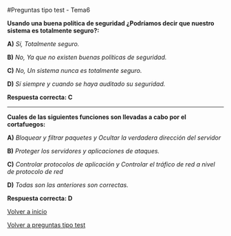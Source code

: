 #Preguntas tipo test - Tema6


**Usando una buena política de seguridad ¿Podríamos decir que nuestro sistema es totalmente seguro?:**

**A)** *Sí, Totalmente seguro.*


**B)** *No, Ya que no existen buenas políticas de seguridad.*


**C)** *No, Un sistema nunca es totalmente seguro.*


**D)** *Sí siempre y cuando se haya auditado su seguridad.*


**Respuesta correcta: C**

****

**Cuales de las siguientes funciones son llevadas a cabo por el cortafuegos:**

**A)** *Bloquear y filtrar paquetes y Ocultar la verdadera dirección del servidor*


**B)** *Proteger los servidores y aplicaciones de ataques.*


**C)** *Controlar protocolos de aplicación y Controlar el tráfico de red a nivel de protocolo de red*


**D)** *Todas son las anteriores son correctas.*


**Respuesta correcta: D**


[Volver a inicio](../../../)

[Volver a preguntas tipo test](../../../Preguntas_Test)
